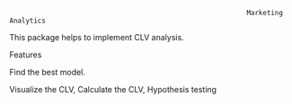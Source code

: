                                                                Marketing Analytics 
                                                               
This package helps to implement CLV analysis.

Features

Find the best model.

Visualize the CLV, Calculate the CLV, Hypothesis testing 


